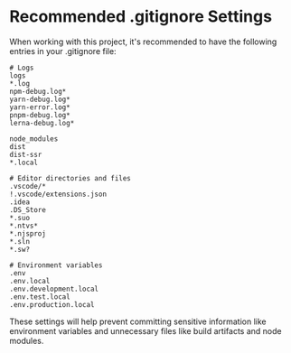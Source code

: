 
# Recommended .gitignore Settings

When working with this project, it's recommended to have the following entries in your .gitignore file:

```
# Logs
logs
*.log
npm-debug.log*
yarn-debug.log*
yarn-error.log*
pnpm-debug.log*
lerna-debug.log*

node_modules
dist
dist-ssr
*.local

# Editor directories and files
.vscode/*
!.vscode/extensions.json
.idea
.DS_Store
*.suo
*.ntvs*
*.njsproj
*.sln
*.sw?

# Environment variables
.env
.env.local
.env.development.local
.env.test.local
.env.production.local
```

These settings will help prevent committing sensitive information like environment variables and unnecessary files like build artifacts and node modules.
